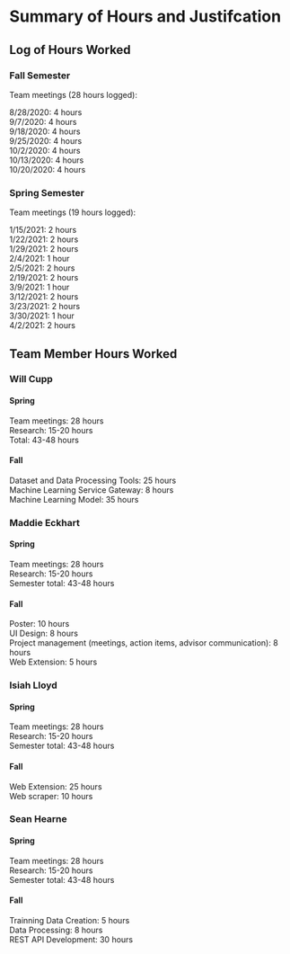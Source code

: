 # Summary of Hours and Justifcation

## Log of Hours Worked
### Fall Semester
Team meetings (28 hours logged):

8/28/2020: 4 hours  
9/7/2020: 4 hours  
9/18/2020: 4 hours  
9/25/2020: 4 hours  
10/2/2020: 4 hours  
10/13/2020: 4 hours  
10/20/2020: 4 hours  

### Spring Semester
Team meetings (19 hours logged):

1/15/2021: 2 hours  
1/22/2021: 2 hours  
1/29/2021: 2 hours  
2/4/2021: 1 hour  
2/5/2021: 2 hours  
2/19/2021: 2 hours  
3/9/2021: 1 hour  
3/12/2021: 2 hours   
3/23/2021: 2 hours   
3/30/2021: 1 hour   
4/2/2021: 2 hours   

## Team Member Hours Worked
### Will Cupp  
#### Spring
Team meetings: 28 hours  
Research: 15-20 hours  
Total: 43-48 hours  
#### Fall  
Dataset and Data Processing Tools: 25 hours  
Machine Learning Service Gateway: 8 hours  
Machine Learning Model: 35 hours  

### Maddie Eckhart
#### Spring
Team meetings: 28 hours  
Research: 15-20 hours  
Semester total: 43-48 hours  
#### Fall  
Poster: 10 hours  
UI Design: 8 hours  
Project management (meetings, action items, advisor communication): 8 hours  
Web Extension: 5 hours

### Isiah Lloyd
#### Spring
Team meetings: 28 hours  
Research: 15-20 hours  
Semester total: 43-48 hours  
#### Fall  
Web Extension: 25 hours  
Web scraper: 10 hours  

### Sean Hearne
#### Spring
Team meetings: 28 hours  
Research: 15-20 hours  
Semester total: 43-48 hours  
#### Fall  
Trainning Data Creation: 5 hours  
Data Processing: 8 hours  
REST API Development: 30 hours  
